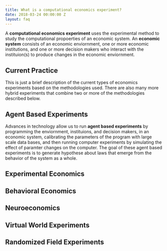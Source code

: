 ```yaml
---
title: What is a computational economics experiment?
date: 2018-03-24 00:00:00 Z
layout: faq
---
```

A **computational economics experiment** uses the experimental method to study the computational propoerties of an economic system.  An **economic system** consists of an economic enviornment, one or more economic institutions, and one or more decision makers who interact with the instituion(s) to produce changes in the economic enviornment.

## Current Practice
This is just a brief description of the current types of economics experiments based on the methodologies used.  There are also many more hybrid experiments that combine two or more of the methodologies described below. 

## Agent Based Experiments
Advances in technology allow us to run **agent based experiments** by programming the enviornment, instituions, and decision makers, in an economic system, calibrating the parameters of the program with large scale data bases, and then running computer experiments by simulating the effect of paramter changes on the computer.  The goal of these agent based experiments is to generate hypothese about laws that emerge from the behavior of the system as a whole.  

## Experimental Economics
## Behavioral Economics
## Neuroeconomics
## Virtual World Experiments
## Randomized Field Experiments

